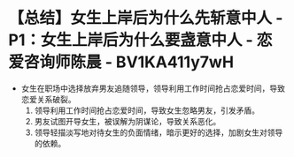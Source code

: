 # 【总结】女生上岸后为什么先斩意中人 - P1：女生上岸后为什么要盏意中人 - 恋爱咨询师陈晨 - BV1KA411y7wH

-   女生在职场中选择放弃男友追随领导，领导利用工作时间抢占恋爱时间，导致恋爱关系破裂。
    1.  领导利用工作时间抢占恋爱时间，导致女生忽略男友，引发矛盾。
    2.  男友试图开导女生，被误解为阴谋论，导致关系恶化。
    3.  领导轻描淡写地对待女生的负面情绪，暗示更好的选择，加剧女生对领导的依赖。